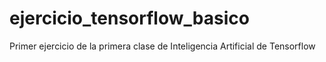 # ejercicio_tensorflow_basico
Primer ejercicio de la primera clase de Inteligencia Artificial de Tensorflow
